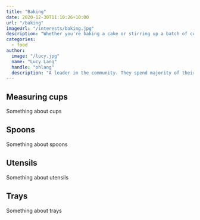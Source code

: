 ```yaml
---
title: "Baking"
date: 2020-12-30T11:10:26+10:00
url: "/baking"
imageUrl: "/interests/baking.jpg"
description: "Whether you're baking a cake or stirring up a batch of cookies, make sure you have these tools on hand before getting started. Measuring Cups (Liquid and Dry) and Spoons. Wooden Spoon(s) Rubber Spatula/Scraper. Spatula/Metal Turner. Pastry Brush. Whisk. Kitchen Scissors. Rolling Pin."
categories:
  - food
author:
  image: "/lucy.jpg"
  name: "Lucy Lang"
  handle: "ohlang"
  description: "A leader in the community. They spend majority of their time fostering and growing the community."
---
```


## Measuring cups
Something about cups

## Spoons
Something about spoons

## Utensils
Something about utensils

## Trays
Something about trays

